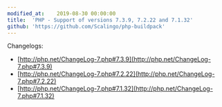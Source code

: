 ```yaml
---
modified_at:	2019-08-30 00:00:00
title:	'PHP - Support of versions 7.3.9, 7.2.22 and 7.1.32'
github: 'https://github.com/Scalingo/php-buildpack'
---
```


Changelogs:

* [http://php.net/ChangeLog-7.php#7.3.9](http://php.net/ChangeLog-7.php#7.3.9)
* [http://php.net/ChangeLog-7.php#7.2.22](http://php.net/ChangeLog-7.php#7.2.22)
* [http://php.net/ChangeLog-7.php#7.1.32](http://php.net/ChangeLog-7.php#7.1.32)
